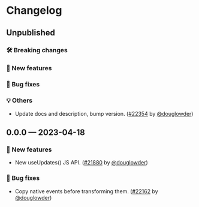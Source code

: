 # Changelog

## Unpublished

### 🛠 Breaking changes

### 🎉 New features

### 🐛 Bug fixes

### 💡 Others

- Update docs and description, bump version. ([#22354](https://github.com/expo/expo/pull/22354) by [@douglowder](https://github.com/douglowder))

## 0.0.0 — 2023-04-18

### 🎉 New features

- New useUpdates() JS API. ([#21880](https://github.com/expo/expo/pull/21880) by [@douglowder](https://github.com/douglowder))

### 🐛 Bug fixes

- Copy native events before transforming them. ([#22162](https://github.com/expo/expo/pull/22162) by [@douglowder](https://github.com/douglowder))
